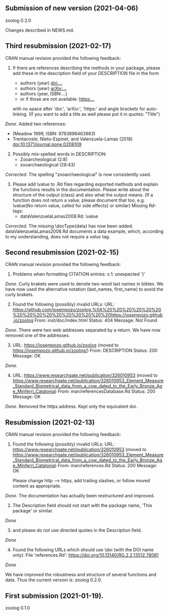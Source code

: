## Submission of new version (2021-04-06)

zoolog 0.2.0

Changes described in NEWS.md.


## Third resubmission (2021-02-17)

CRAN manual revision provided the following feedback:

1. If there are references describing the methods in your package, please
   add these in the description field of your DESCRIPTION file in the form
   * authors (year) <doi:...>
   * authors (year) <arXiv:...>
   * authors (year, ISBN:...)
   * or if those are not available: <https:...>
   
   with no space after 'doi:', 'arXiv:', 'https:' and angle brackets for
   auto-linking.
   (If you want to add a title as well please put it in quotes: "Title")

*Done*. Added two references:
   * (Meadow 1999, ISBN: 9783896463883)
   * Trentacoste, Nieto-Espinet, and Valenzuela-Lamas (2018) 
     <doi:10.1371/journal.pone.0208109>

2. Possibly mis-spelled words in DESCRIPTION:
   * Zooarcheological (2:8)
   * zooarchaeological (28:43)
   
*Corrected*. The spelling "zooarchaeological" is now consistently used.

3. Please add \value to .Rd files regarding exported methods and explain
   the functions results in the documentation. Please write about the
   structure of the output (class) and also what the output means. (If a
   function does not return a value, please document that too, e.g.
   \value{No return value, called for side effects} or similar)
   Missing Rd-tags:
   * dataValenzuelaLamas2008.Rd: \value
   
*Corrected*. The missing \docType{data} has now been added. 
dataValenzuelaLamas2008.Rd documents a data example, which, according to my understanding, does not require a *value* tag.

## Second resubmission (2021-02-15)

CRAN manual revision provided the following feedback:

1.  Problems when formatting CITATION entries:
     x:1: unexpected '}'

*Done*. Curly brakets were used to denote two-word last names in bibtex. 
We have now used the alternative notation (last_names, first_name) to avoid the 
curly brakets.

2.  Found the following (possibly) invalid URLs:
    URL:
https://github.com/josempozo/zoolog,%0A%20%20%20%20%20%20%20%20%20%20%20%20%20%20%20%20https://josempozo.github.io/zoolog
       From: inst/doc/index.html
       Status: 404
       Message: Not Found

*Done*. There were two web addresses separated by a return. 
We have now removed one of the addresses.

3.  URL: https://josempozo.github.io/zoolog (moved to
https://josempozo.github.io/zoolog/)
       From: DESCRIPTION
       Status: 200
       Message: OK

*Done*.

4.  URL: https://www.researchgate.net/publication/326010953 (moved to
https://www.researchgate.net/publication/326010953_Element_Measure_Standard_Biometrical_data_from_a_cow_dated_to_the_Early_Bronze_Age_Minferri_Catalonia)
       From: man/referencesDatabase.Rd
       Status: 200
       Message: OK
       
*Done*. Removed the https address. Kept only the equivalent doi.


## Resubmission (2021-02-13)

CRAN manual revision provided the following feedback:

1. Found the following (possibly) invalid URLs:
   URL: https://www.researchgate.net/publication/326010953 (moved to
https://www.researchgate.net/publication/326010953_Element_Measure_Standard_Biometrical_data_from_a_cow_dated_to_the_Early_Bronze_Age_Minferri_Catalonia)
   From: man/references.Rd
   Status: 200
   Message: OK

	Please change http --> https, add trailing slashes, or follow moved
	content as appropriate.

*Done*. The documentation has actually been restructured and improved. 

2. The Description field should not start with the package name,
   'This package' or similar.
   
*Done*

3. and please do not use directed quotes in the Description field.

*Done*

4. Found the following URLs which should use \doi (with the DOI name only):
     File 'references.Rd':
       https://doi.org/10.13140/RG.2.2.13512.78081

*Done*

We have improved the robustness and structure of several functions and data. 
Thus the current version is: zoolog 0.2.0.


## First submission (2021-01-19).

zoolog 0.1.0
